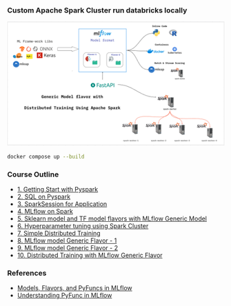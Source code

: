 ### Custom Apache Spark Cluster run databricks locally

![spark_image](./images/spark_cluster.png)

```bash
docker compose up --build
```


### Course Outline
- [1. Getting Start with Pyspark](./jobs/v1_getting_start.ipynb)
- [2. SQL on Pyspark](./jobs/v2_sql_on_spark.ipynb)
- [3. SparkSession for Application](./jobs/v3_sparkSession.ipynb)
- [4. MLflow on Spark](./jobs/v4_mlflow_onspark.ipynb)
- [5. Sklearn model and TF model flavors with MLflow Generic Model ](./jobs/mlflow_model_generic_flavor_1.ipynb)
- [6. Hyperparameter tuning using Spark Cluster ](./jobs/v6_hper_param.ipynb)
- [7. Simple Distributed Training ](./jobs/v7_simple_ds_training.ipynb)
- [8. MLflow model Generic Flavor - 1 ](./jobs/v8_mlflow_model_generic_flavor_1.ipynb)
- [9. MLflow model Generic Flavor - 2 ](./jobs/v9_mlflow_model_generic_flavor_2.ipynb)
- [10.  Distributed Training with MLflow  Generic Flavor](./jobs/v10_ds_with_mlflow_flavor.ipynb)




### References
- [Models, Flavors, and PyFuncs in MLflow](https://mlflow.org/docs/latest/traditional-ml/creating-custom-pyfunc/part1-named-flavors/)
- [Understanding PyFunc in MLflow](https://mlflow.org/docs/latest/traditional-ml/creating-custom-pyfunc/part2-pyfunc-components/)